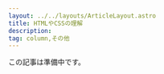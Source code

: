 ```yaml
---
layout: ../../layouts/ArticleLayout.astro
title: HTMLやCSSの理解
description:
tag: column,その他
---
```


この記事は準備中です。
